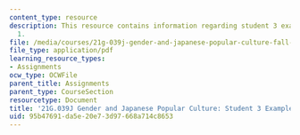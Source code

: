```yaml
---
content_type: resource
description: This resource contains information regarding student 3 example essay
  1.
file: /media/courses/21g-039j-gender-and-japanese-popular-culture-fall-2015/95b47691da5e20e73d97668a714c8653_MIT21G_039JF15_Culture.pdf
file_type: application/pdf
learning_resource_types:
- Assignments
ocw_type: OCWFile
parent_title: Assignments
parent_type: CourseSection
resourcetype: Document
title: '21G.039J Gender and Japanese Popular Culture: Student 3 Example Essay 1'
uid: 95b47691-da5e-20e7-3d97-668a714c8653
---
```

